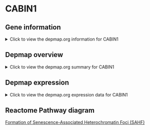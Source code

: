 <h1>CABIN1</h1>

<h2>Gene information</h2>
<details>
  <summary>Click to view the depmap.org information for CABIN1</summary>
  <iframe src="https://depmap.org/portal/gene/CABIN1?tab=about" style="border:none;width:100%;height:800px"></iframe>
</details>

<h2>Depmap overview</h2>
<details>
  <summary>Click to view the depmap.org summary for CABIN1</summary>
  <iframe src="https://depmap.org/portal/gene/CABIN1?tab=overview" style="border:none;width:100%;height:800px"></iframe>
</details>

<h2>Depmap expression</h2>
<details>
  <summary>Click to view the depmap.org expression data for CABIN1</summary>
  <iframe src="https://depmap.org/portal/gene/CABIN1?tab=characterization" style="border:none;width:100%;height:800px"></iframe>
</details>



<h2>Reactome Pathway diagram</h2>
<a href="https://reactome.org/PathwayBrowser/#/R-HSA-2559584">Formation of Senescence-Associated Heterochromatin Foci (SAHF)</a>



